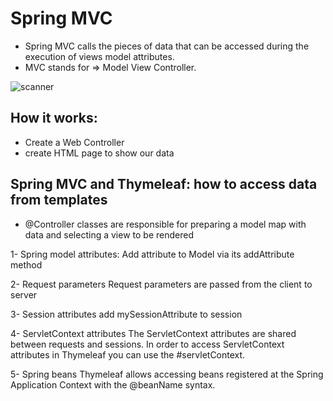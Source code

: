 # Spring MVC

- Spring MVC calls the pieces of data that can be accessed during the execution of views model attributes.
- MVC stands for => Model View Controller.

![scanner](https://www.javatpoint.com/images/sp/mvc.jpg)

## How it works:
- Create a Web Controller
- create HTML page to show our data


## Spring MVC and Thymeleaf: how to access data from templates
- @Controller classes are responsible for preparing a model map with data and selecting a view to be rendered

1- Spring model attributes:
Add attribute to Model via its addAttribute method

2- Request parameters
Request parameters are passed from the client to server

3- Session attributes
add mySessionAttribute to session

4- ServletContext attributes
The ServletContext attributes are shared between requests and sessions. In order to access ServletContext attributes in Thymeleaf you can use the #servletContext.

5- Spring beans
Thymeleaf allows accessing beans registered at the Spring Application Context with the @beanName syntax.

